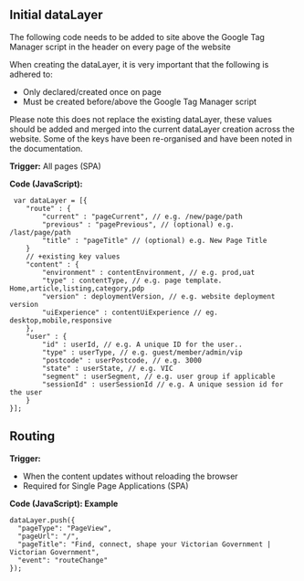 ## Initial dataLayer
The following code needs to be added to site above the Google Tag Manager script in the header on every page of the website

When creating the dataLayer, it is very important that the following is adhered to:
* Only declared/created once on page
* Must be created before/above the Google Tag Manager script

Please note this does not replace the existing dataLayer, these values should be added and merged into the current dataLayer creation across the website. Some of the keys have been re-organised and have been noted in the documentation.

**Trigger:** All pages (SPA)

**Code (JavaScript):** 

```
 var dataLayer = [{
	"route" : {
		"current" : "pageCurrent", // e.g. /new/page/path
		"previous" : "pagePrevious", // (optional) e.g. /last/page/path
		"title" : "pageTitle" // (optional) e.g. New Page Title
	}
	// +existing key values
	"content" : {
		"environment" : contentEnvironment, // e.g. prod,uat
		"type" : contentType, // e.g. page template. Home,article,listing,category,pdp
		"version" : deploymentVersion, // e.g. website deployment version
		"uiExperience" : contentUiExperience // eg. desktop,mobile,responsive
	},
	"user" : {
		"id" : userId, // e.g. A unique ID for the user..
		"type" : userType, // e.g. guest/member/admin/vip
		"postcode" : userPostcode, // e.g. 3000
		"state" : userState, // e.g. VIC
		"segment" : userSegment, // e.g. user group if applicable
		"sessionId" : userSessionId // e.g. A unique session id for the user
	}
}];

```

## Routing
**Trigger:**
* When the content updates without reloading the browser
* Required for Single Page Applications (SPA)


**Code (JavaScript): Example**

```
dataLayer.push({
  "pageType": "PageView",
  "pageUrl": "/",
  "pageTitle": "Find, connect, shape your Victorian Government | Victorian Government",
  "event": "routeChange"
});
```
